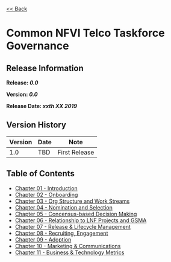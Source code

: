 [<< Back](https://cntt-n.github.io/CNTT/)
# Common NFVI Telco Taskforce Governance

<!--<p><span style="color: #ff0000;"><strong>** Note:</strong> This is a live (not released) document and is being updated regularly.</span></p>-->

## Release Information
**Release: _0.0_**

**Version: _0.0_**

**Release Date: _xxth XX 2019_**

## Version History

| Version | Date | Note
| --- | --- | --- |
| 1.0 | TBD | First Release|


## Table of Contents
* [Chapter 01 - Introduction](chapters/chapter01.md)
* [Chapter 02 - Onboarding](chapters/chapter02.md)
* [Chapter 03 - Org Structure and Work Streams](chapters/chapter03.md)
* [Chapter 04 - Nomination and Selection](chapters/chapter04.md)
* [Chapter 05 - Concensus-based Decision Making](chapters/chapter05.md)
* [Chapter 06 - Relationship to LNF Projects and GSMA](chapters/chapter06.md)
* [Chapter 07 - Release & Lifecycle Management](chapters/chapter07.md)
* [Chapter 08 - Recruiting, Engagement](chapters/chapter08.md)
* [Chapter 09 - Adoption](chapters/chapter09.md)
* [Chapter 10 - Marketing & Communications](chapters/chapter10.md)
* [Chapter 11 - Business & Technology Metrics](chapters/chapter11.md)
